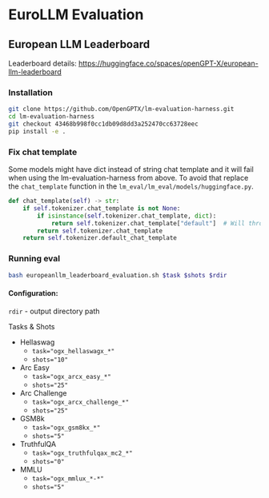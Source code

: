 # EuroLLM Evaluation


## European LLM Leaderboard

Leaderboard details: https://huggingface.co/spaces/openGPT-X/european-llm-leaderboard

### Installation
```bash
git clone https://github.com/OpenGPTX/lm-evaluation-harness.git
cd lm-evaluation-harness
git checkout 43468b998f0cc1db09d8dd3a252470cc63728eec
pip install -e .
```

### Fix chat template
Some models might have dict instead of string chat template and it will fail when using the lm-evaluation-harness from above.
To avoid that replace the `chat_template` function in the `lm_eval/lm_eval/models/huggingface.py`.

```python
def chat_template(self) -> str:
    if self.tokenizer.chat_template is not None:
        if isinstance(self.tokenizer.chat_template, dict):
            return self.tokenizer.chat_template["default"]  # Will throw error if there is no default template.
        return self.tokenizer.chat_template
    return self.tokenizer.default_chat_template
```

### Running eval

```bash
bash europeanllm_leaderboard_evaluation.sh $task $shots $rdir
```

#### Configuration:

`rdir` - output directory path

Tasks & Shots
- Hellaswag
  - `task="ogx_hellaswagx_*"`
  - `shots="10"`
- Arc Easy
  - `task="ogx_arcx_easy_*"`
  - `shots="25"`
- Arc Challenge
  - `task="ogx_arcx_challenge_*"`
  - `shots="25"`
- GSM8k
  - `task="ogx_gsm8kx_*"`
  - `shots="5"`
- TruthfulQA
  - `task="ogx_truthfulqax_mc2_*"`
  - `shots="0"`
- MMLU
  - `task="ogx_mmlux_*-*"`
  - `shots="5"`
